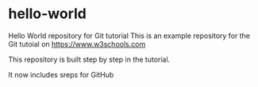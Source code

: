 # hello-world
Hello World repository for Git tutorial
This is an example repository for the Git tutoial on https://www.w3schools.com

This repository is built step by step in the tutorial.

It now includes sreps for GitHub
